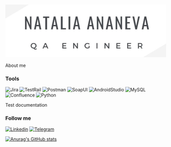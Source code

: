 [![Header](https://github.com/Natalia-QA1/Natalia-QA1/blob/main/Assets/GIT%20ava.jpg)](https://www.linkedin.com/in/natalia-ananeva/)

About me

### Tools
![Jira](https://img.shields.io/badge/-Jira-090909?style=for-the-badge&logo=Jira&LogoColor=47C5FB)
![TestRail](https://img.shields.io/badge/-TestRail-090909?style=for-the-badge&logo=TestRail&LogoColor=47C5FB)
![Postman](https://img.shields.io/badge/-Postman-090909?style=for-the-badge&logo=Postman&LogoColor=47C5FB)
![SoapUI](https://img.shields.io/badge/-SoapUI-090909?style=for-the-badge&logo=SoapUI&LogoColor=47C5FB)
![AndroidStudio](https://img.shields.io/badge/-AndroidStudio-090909?style=for-the-badge&logo=AndroidStudio&LogoColor=47C5FB)
![MySQL](https://img.shields.io/badge/-MySQL-090909?style=for-the-badge&logo=MySQL&LogoColor=47C5FB)
![Confluence](https://img.shields.io/badge/-Confluence-090909?style=for-the-badge&logo=Confluence&LogoColor=47C5FB)
![Python](https://img.shields.io/badge/-Python-090909?style=for-the-badge&logo=Python&LogoColor=47C5FB)

Test documentation

### Follow me
[![Linkedin](https://img.shields.io/badge/-Linkedin-090909?style=for-the-badge&logo=Linkedin&LogoColor=47C5FB)](https://www.linkedin.com/in/natalia-ananeva/)
[![Telegram](https://img.shields.io/badge/-Telegram-090909?style=for-the-badge&logo=Telegram&LogoColor=47C5FB)](http://t.me/natalia_ananeva)

[![Anurag's GitHub stats](https://github-readme-stats.vercel.app/api?username=Natalia-QA1&show_icons=true&theme=tokyonight)](https://github.com/anuraghazra/github-readme-stats)